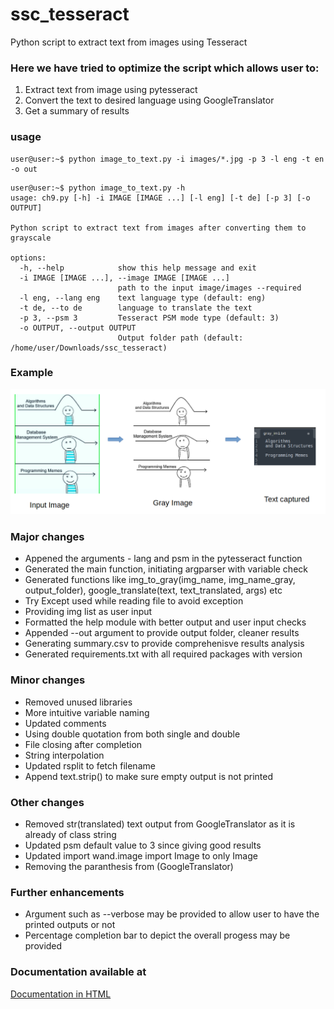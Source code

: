 # ssc_tesseract
Python script to extract text from images using Tesseract


### Here we have tried to optimize the script which allows user to:
<ol>
<li>Extract text from image using pytesseract
<li>Convert the text to desired language using GoogleTranslator
<li>Get a summary of results
</ol>


### usage

```console
user@user:~$ python image_to_text.py -i images/*.jpg -p 3 -l eng -t en -o out
```
```console
user@user:~$ python image_to_text.py -h
usage: ch9.py [-h] -i IMAGE [IMAGE ...] [-l eng] [-t de] [-p 3] [-o OUTPUT]

Python script to extract text from images after converting them to grayscale

options:
  -h, --help            show this help message and exit
  -i IMAGE [IMAGE ...], --image IMAGE [IMAGE ...]
                        path to the input image/images --required
  -l eng, --lang eng    text language type (default: eng)
  -t de, --to de        language to translate the text
  -p 3, --psm 3         Tesseract PSM mode type (default: 3)
  -o OUTPUT, --output OUTPUT
                        Output folder path (default: /home/user/Downloads/ssc_tesseract)
```

### Example
![Example](etc/example.png "Workflow")

### Major changes
<ul>
<li>Appened the arguments - lang and psm in the pytesseract function</li>
<li>Generated the main function, initiating argparser with variable check</li>
<li>Generated functions like img_to_gray(img_name, img_name_gray, output_folder), google_translate(text, text_translated, args) etc</li>
<li>Try Except used while reading file to avoid exception</li>
<li>Providing img list as user input</li>
<li>Formatted the help module with better output and user input checks</li>
<li>Appended --out argument to provide output folder, cleaner results</li>
<li>Generating summary.csv to provide comprehenisve results analysis</li>
<li>Generated requirements.txt with all required packages with version</li>
</ul>

### Minor changes
<ul>
<li>Removed unused libraries</li>
<li>More intuitive variable naming</li>
<li>Updated comments</li>
<li>Using double quotation from both single and double</li>
<li>File closing after completion</li>
<li>String interpolation</li>
<li>Updated rsplit to fetch filename</li>
<li>Append text.strip() to make sure empty output is not printed</li>
</ul>


### Other changes
<ul>
<li>Removed str(translated) text output from GoogleTranslator as it is already of class string</li>
<li>Updated psm default value to 3 since giving good results</li>
<li>Updated import wand.image import Image to only Image</li>
<li>Removing the paranthesis from (GoogleTranslator)</li>
</ul>

### Further enhancements
<ul>
<li>Argument such as --verbose may be provided to allow user to have the printed outputs or not</li>
<li>Percentage completion bar to depict the overall progess may be provided</li>
</ul>

### Documentation available at

[Documentation in HTML](https://hemantjoon.github.io/ssc_tesseract.html)